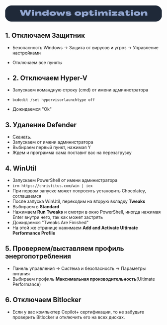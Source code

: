 ![Windows Section](https://github.com/xtcorp/windows-optimization/blob/main/images/WindowsOptimization.png)

## 1. Отключаем Защитник
- Безопасность Windows -> Защита от вирусов и угроз -> Управление настройками
- Отключаем все пункты

- ## 2. Отключаем Hyper-V
- Запускаем командную строку (cmd) от имени администратора
- ```bcdedit /set hypervisorlaunchtype off```
- Дожидаемся "Ok"

## 3. Удаление Defender
- [Скачать.](https://github.com/ionuttbara/windows-defender-remover/releases/)
- Запускаем от имени администратора
- Выбираем первый пункт, нажимая Y
- Ждем и программа сама поставит вас на перезагрузку

## 4. WinUtil
- Запускаем PowerShell от имени администратора
- ```irm https://christitus.com/win | iex```
- При первом запуске может попросить установить Chocolatey, соглашаемся
- После запуска WinUtil, переходим на вторую вкладку **Tweaks**
- Выбираем в **Standard**
- Нажимаем **Run Tweaks** и смотри в окно PowerShell, иногда нажимая Enter внутри него, так как может застрять
- Дожидаемся "Tweaks Are Finished"
- На этой же странице нажимаем **Add and Activate Ultimate Performance Profile**

## 5. Проверяем/выставляем профиль энергопотребления
- Панель управления -> Система и безопасность -> Параметры питания
- Выбираем профиль **Максимальная производительность**(Ultimate Performance)

## 6. Отключаем Bitlocker
- Если у вас компьютер Copilot+ сертификации, то не забудьте проверить Bitlocker и отключить его на всех дисках.
